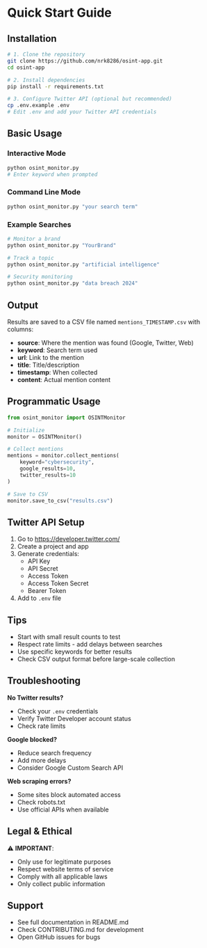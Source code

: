 # Quick Start Guide

## Installation

```bash
# 1. Clone the repository
git clone https://github.com/nrk8286/osint-app.git
cd osint-app

# 2. Install dependencies
pip install -r requirements.txt

# 3. Configure Twitter API (optional but recommended)
cp .env.example .env
# Edit .env and add your Twitter API credentials
```

## Basic Usage

### Interactive Mode
```bash
python osint_monitor.py
# Enter keyword when prompted
```

### Command Line Mode
```bash
python osint_monitor.py "your search term"
```

### Example Searches
```bash
# Monitor a brand
python osint_monitor.py "YourBrand"

# Track a topic
python osint_monitor.py "artificial intelligence"

# Security monitoring
python osint_monitor.py "data breach 2024"
```

## Output

Results are saved to a CSV file named `mentions_TIMESTAMP.csv` with columns:
- **source**: Where the mention was found (Google, Twitter, Web)
- **keyword**: Search term used
- **url**: Link to the mention
- **title**: Title/description
- **timestamp**: When collected
- **content**: Actual mention content

## Programmatic Usage

```python
from osint_monitor import OSINTMonitor

# Initialize
monitor = OSINTMonitor()

# Collect mentions
mentions = monitor.collect_mentions(
    keyword="cybersecurity",
    google_results=10,
    twitter_results=10
)

# Save to CSV
monitor.save_to_csv("results.csv")
```

## Twitter API Setup

1. Go to https://developer.twitter.com/
2. Create a project and app
3. Generate credentials:
   - API Key
   - API Secret  
   - Access Token
   - Access Token Secret
   - Bearer Token
4. Add to `.env` file

## Tips

- Start with small result counts to test
- Respect rate limits - add delays between searches
- Use specific keywords for better results
- Check CSV output format before large-scale collection

## Troubleshooting

**No Twitter results?**
- Check your `.env` credentials
- Verify Twitter Developer account status
- Check rate limits

**Google blocked?**
- Reduce search frequency
- Add more delays
- Consider Google Custom Search API

**Web scraping errors?**
- Some sites block automated access
- Check robots.txt
- Use official APIs when available

## Legal & Ethical

⚠️ **IMPORTANT**: 
- Only use for legitimate purposes
- Respect website terms of service
- Comply with all applicable laws
- Only collect public information

## Support

- See full documentation in README.md
- Check CONTRIBUTING.md for development
- Open GitHub issues for bugs

